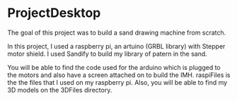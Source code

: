 # ProjectDesktop
The goal of this project was to build a sand drawing machine from scratch. 

In this project, I used a raspberry pi, an artuino (GRBL library) with Stepper motor shield.
I used Sandify to build my library of patern in the sand. 

You will be able to find the code used for the arduino which is plugged to the motors and also have a screen attached on to build the IMH. 
raspiFiles is the the files that I used on my raspberry pi. 
Also, you will be able to find my 3D models on the 3DFiles directory.
